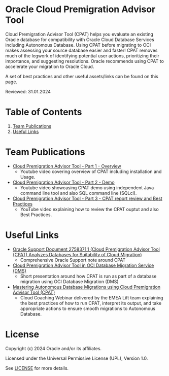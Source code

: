 # Oracle Cloud Premigration Advisor Tool
 
Cloud Premigration Advisor Tool (CPAT) helps you evaluate an existing Oracle database for compatibility with Oracle Cloud Database Services including Autonomous Database. Using CPAT before migrating to OCI makes assessing your source database easier and faster!  CPAT removes much of the legwork of identifying potential user actions, prioritizing their importance, and suggesting resolutions. Oracle recommends using CPAT to accelerate your migration to Oracle Cloud.

A set of best practices and other useful assets/links can be found on this page.

Reviewed: 31.01.2024

# Table of Contents
 
1. [Team Publications](#team-publications)
2. [Useful Links](#useful-links)
 
# Team Publications
 
- [Cloud Premigration Advisor Tool - Part 1 - Overview ](https://youtu.be/sji8ZhvQn-w?feature=shared)
    - Youtube video covering overview of CPAT including installation and Usage.
- [Cloud Premigration Advisor Tool - Part 2 - Demo ](https://youtu.be/iDwgC7b_vA4?feature=shared)
    - Youtube video showcasing CPAT demo using independent Java command line tool and also SQL command line (SQLcl).
- [Cloud Premigration Advisor Tool - Part 3 - CPAT report review and Best Practices ](https://youtu.be/YYDPey-NYE8?feature=shared)
    - YouTube video explaining how to review the CPAT ouptut and also Best Practices.

# Useful Links
- [Oracle Support Document 2758371.1 (Cloud Premigration Advisor Tool (CPAT) Analyzes Databases for Suitability of Cloud Migration)](https://support.oracle.com/epmos/faces/DocumentDisplay?id=2758371.1)
    - Comprehensive Oracle Support note around CPAT
- [Cloud Premigration Advisor Tool in OCI Database Migration Service (DMS)](https://www.youtube.com/watch?v=kYUqh4O1Owo)
    - Short presentation around how CPAT is run as part of a database migration using OCI Database Migration (DMS)
- [Mastering Autonomous Database Migrations using Cloud Premigration Advisor Tool (CPAT)](https://www.youtube.com/watch?v=PH_aPudyr0s)
    - Cloud Coaching Webinar delivered by the EMEA Lift team explaining the best practices of how to run CPAT, interpret its output, and take appropriate actions to ensure smooth migrations to Autonomous Database.

# License
 
Copyright (c) 2024 Oracle and/or its affiliates.
 
Licensed under the Universal Permissive License (UPL), Version 1.0.
 
See [LICENSE](https://github.com/oracle-devrel/technology-engineering/blob/main/LICENSE) for more details.
